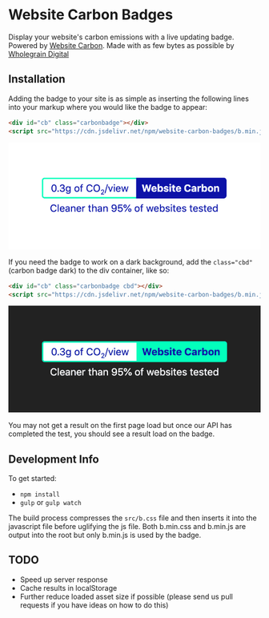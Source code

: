 # Website Carbon Badges

Display your website's carbon emissions with a live updating badge. Powered by [Website Carbon](https://websitecarbon.com). Made with as few bytes as possible by [Wholegrain Digital](https://wholegraindigital.com)



## Installation
Adding the badge to your site is as simple as inserting the following lines into your markup where you would like the badge to appear:

```html
<div id="cb" class="carbonbadge"></div>
<script src="https://cdn.jsdelivr.net/npm/website-carbon-badges/b.min.js" defer></script>
```

![Badge - Light Version](./public/badge-light.png "Badge - Light Version")

If you need the badge to work on a dark background, add the `class="cbd"` (carbon badge dark) to the div container, like so:

```html
<div id="cb" class="carbonbadge cbd"></div>
<script src="https://cdn.jsdelivr.net/npm/website-carbon-badges/b.min.js" defer></script>
```

![Badge - Dark Version](./public/badge-dark.png "Badge - Dark Version")

You may not get a result on the first page load but once our API has completed the test, you should see a result load on the badge.

## Development Info
To get started:
- `npm install`
- `gulp` or `gulp watch`

The build process compresses the `src/b.css` file and then inserts it into the javascript file before uglifying the js file. Both b.min.css and b.min.js are output into the root but only b.min.js is used by the badge.

## TODO
- Speed up server response
- Cache results in localStorage
- Further reduce loaded asset size if possible (please send us pull requests if you have ideas on how to do this)
